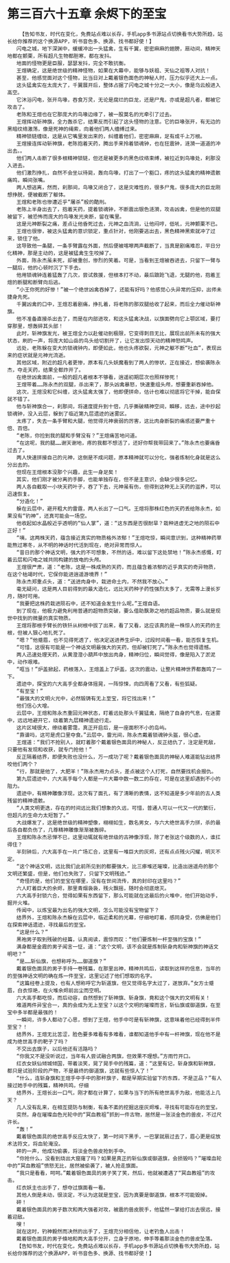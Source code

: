 # 第三百六十五章 余烬下的至宝
        【告知书友，时代在变化，免费站点难以长存，手机app多书源站点切换看书大势所趋，站长给你推荐的这个换源APP，听书音色多、换源、找书都好使！】
       闪电之城，地下深渊中，缓缓冲出一头猛禽，生有千翼，密密麻麻的翅膀，扇动间，精神天地都在颤栗，所有超凡生物都胆寒，都在发抖。
       地面的怪物更是臣服，瑟瑟发抖，完全不敢抗衡。
       王煊确定，这是绝世级的精神怪物，如果在大幕中，能够与妖祖、天仙之祖等人对抗！
       甚至，他感觉面对这个怪物，比当日对上戴着银色面色的神秘人时，压力似乎还大上一点。
       这头猛禽实在太庞大了，千翼展开后，整体占据了闪电之城十分之一大小，像是乌云般进入高空。
       它沐浴闪电，张开鸟喙，吞食万灵，无论是腐烂的巨龙，还是尸鬼，亦或是超凡者，都被它攻击了。
       老陈和王煊也在它那庞大的鸟喙边缘了，被一股莫名的光牵引了过去。
       王煊挥动斩神旗，全力轰杀它，结果反而引起了这头怪物的注意。它的巨喙张开，有无边的黑暗纹络激荡，像是死神的绳索，向着他们两人缠缚过来。
       精神锁链缠绕，这是从它嘴里发出来的，纠缠着他们，密密麻麻，足有成千上万根。
       王煊接连挥动斩神旗，老陈抱着天药，腾出手来拎着锁魂钟，也在狂震钟，涟漪一道道的冲出去。。
       他们两人击断了很多根精神锁链，但还是被更多的黑色纹络束缚，被拉近到鸟喙处，刹那没入进去。
       他们激烈挣扎，自然不会坐以待毙，轰向鸟喙，打出了一个豁口，疼的这头猛禽的精神遗骸痛鸣，瞬间张嘴。
       两人想逃离，然而，刹那间，鸟喙又闭合了，这是灾难性的，很多尸鬼，很多庞大的巨龙刚想挣脱，便被截断了躯体。
       王煊和老陈也惨遭近乎“屠杀”般的酷刑。
       老陈上半身出去了，抱着天药，提着锁魂钟，不断震出银色涟漪，攻击凶禽，但是他的双腿被留下，被恐怖而庞大的鸟喙发光夹断，留在嘴里。
       这是元神断裂之痛，差点让他昏死过去，元神之血流淌，让他闷哼，低吼，元神颤栗不已。
       王煊也很惨，被这头猛禽的意识锁定，重点针对，他刚要逃出去，黑色精神黑索就冲了过来，锁住了他。
       这导致他一条腿，一条手臂露在外面，然后便被喀嚓两声截断了，当真是剧痛难忍，平日分化精神，那是主动的，这是被猛禽生生咬掉了。
       外面，陈永杰虽未死，却被重创，惨烈的笑着。可是，当看到王煊被吞进去，只留下一臂与一腿后，他的心顿时沉了下手去。
       他用锁魂钟连着猛轰了几次，尝试救援，但根本打不动，最后踉跄飞退，无腿的他，抱着王煊的断腿和断臂向后逃。
       “小王你死的好惨！”被一个绝世凶禽吞掉了，还能有好吗？他感觉心头异常的压抑，出师未捷身先死。
       千翼凶禽的口中，王煊忍着剧痛，挣扎着，将老陈的那双腿给收了起来，而后全力催动斩神旗。
       他不准备直接杀出去了，而是在内部进攻，和这头猛禽决战，以旗面劈向它上颚区域，要打穿那里，想轰碎其头部！
       此时，斩神旗发光，被王煊全力以赴催动到极限，它变得刺目无比，展现出前所未有的强大状态，刷的一声，将庞大如山岳的鸟头给切割开了，让它发出惊天动的精神怒鸣声。
       远处，老陈躲在变大的锁魂钟内，即便如此，他也头疼欲裂，元神之躯不断“吐血”，表现出来的症状就是元神光流逝。
       其他区域，附近的超凡者更惨，原本有几头妖魔看到了两人的惨状，正在接近，想偷袭陈永杰，夺走天药，结果全都炸开了。
       在绝世凶禽面前，一般的超凡者根本不够看，逍遥初期层次也照样惨死！
       王煊带着……陈永杰的双腿，杀出来了，那头凶禽暴怒，快速重组头颅，想要重新吞掉他。
       这次，王煊没和它纠缠，这头猛禽太强了，他即便拼命，估计也难以彻底将它干掉，能自保就不错了。
       他与斩神旗合一，刹那间，将速度提升到十倍，几乎撕破精神空间，瞬移，远去，途中抄起锁魂钟，没入云层，躲到了临近第九层遗迹的迷雾区。
       太疼了，失去一条手臂和大腿，他觉得元神衰弱的厉害，这比肉身断裂的痛感还要严重十倍、百倍。
       “老陈，你捡到我的腿和手臂没有？”王煊痛苦地问道。
       “在这呢，我的腿……谢天谢地，疼的我都不想活了，还好你帮我带回来了。”陈永杰也要痛昏过去了。
       两人快速拼接自己的元神，这倒是不成问题，原本精神就可以分化，强者炼制化身就是这么分出去的。
       但现在王煊根本没那个兴趣，此生一身足矣！
       其实，他们刚才被分离的手脚，也能单独存在，但不是主意识，会缺少很多记忆。
       两人各自截取一小块天药叶子，吞了下去，元神虽有伤，但得到这种无上天药的滋养，可以迅速恢复。
       “分造化！”
       躲在云层中，避开粗大的雷霆，两人长出了一口气。王煊将那株红色的天药丢给陈永杰，如果没有“钓神”，还真可能会一场空。
       他收起如水晶般近乎透明的“仙人掌”，道：“这东西是否很耐旱？栽种进虚无之地的陨石中正好！”
       “咦，这两株天药，蕴含接近真实的物质格外浓郁！”王煊吃惊，瞬间意识到，这种精神药草能熬过寒冬，从不明的神话时代活到现在，绝对异常而惊人。
       “昔日的那个神话文明，强大的不可想象，不然的话，难以留下这处禁地！”陈永杰感慨，盯着云层和闪电之城共同构建的放电的头颅。
       王煊很严肃，道：“老陈，这是一株成熟的天药，而且蕴含着浓郁的近乎真实的奇异物质，在这个枯竭时代，它保你能进逍遥游境界！”
       陈永杰郑重点头，道：“送进肉身中，栽进命土内，不然我不放心。”
       毫无疑问，这是两人目前得到的最大造化，远比天药种子药性强烈太多了，无需等上漫长岁月，随时可用。
       “我要把这株药栽进陨石中，还不知道会发生什么呢。”王煊自语。
       到了现在，他极力避免利用普通的超物质突破，要么借助飘渺之地的超品物质，要么就是现世中找到的微量的真实物质。
       王煊将那根手臂长的铁钎从树根中拔了出来，看了又看，这应该真的是一株惊人的天药的主根，但被人狠心地扎死了。
       “嗯？”他蹙眉，也不见得死透了，他决定送进养生炉中，过段时间看一看，能否恢复生机。
       “可惜，这很有可能是一个神话文明最强大的天药，但却被钉死了。”陈永杰也觉得遗憾。
       两人迅速处理天药，从黄澄澄小葫芦中放出肉身，精神归位，瞬间觉得，像是陷入了淤泥中，动作艰难。
       “哐当！”炉盖掀起，药根落入，王煊盖上了炉盖，这次的震动，让整片精神世界都轰鸣了一下。
       遗迹中，探宝的六大高手全都身体摇晃，一阵惊悚，向四周看了又看，有些狐疑。
       “有至宝！”
       “最强大的文明火光中，必然锻铸有无上至宝，将它找出来！”
       他们信心大增。
       云层中，王煊和陈永杰重回元神状态，盯着远处那头千翼猛禽，隔绝了自身的气息，在迷雾中，远远地避开它，绕着第九层精神遗迹行走。
       这片区域很大，缭绕着雾霭，真正开启后，是一座面积不小的岛屿。
       “靠谱吗，这可是虎口里夺食。”云层中，雷光间，陈永杰戴着锁魂钟头盔，很心虚。
       王煊道：“我们不抢别人，就盯着那个戴着银色面具的神秘人，反正结仇了，注定是死敌，只要他有发现和收获，就专门抢他！”
       反正隔着结界，即便失败也没什么，万一成功了呢？戴着银色面具的神秘人难道能钻出结界咬他们两个？
       “行，那就是他了，大肥羊！”陈永杰用力点头，差点被这个人打死，自然要找机会报仇。
       第九层遗迹中，六大高手每个人都是一片大幕中数一数二的存在，可是在这里却遇到不小的阻力。
       遗迹中，有精神雕像浮现，这次有了面孔，有了清晰的表情，这不知道是多少年前的古人类残留的精神遗骸。
       “人类文明更迭，存在的时间远比我们想象的久远，可惜，普通人可以一代又一代的繁衍，但超凡的生命力太短暂了。”
       大战爆发了，这是绝世级的精神塑像，栩栩如生，数名男女，与六大绝世高手力拼，杀的最后各自都负伤了，几尊精神雕像渐渐被轰碎。
       王煊和陈永杰忌惮不已，这里动辄就有绝世级的古神像浮现，除了老张这个级数的人，谁扛得住？
       半刻钟后，六大高手在一片广场汇合，这里有一堆巨大的灰烬，还有点点残火闪耀，明灭不定。
       “这个神话文明，远比我们此前所见到的都要强大，比三瘆堆还璀璨，比造出逍遥舟的那个文明还繁盛，但是，他们也失败了，只留下文明残迹。”
       “奇怪的是，他们的至宝在哪里，没有在世间流传，真的封印在这里吗？”
       六人盯着巨大的余烬，那里青烟袅袅，残火飘摇，随时会彻底熄灭。
       六大高手封锁六合，觉得如果有东西留下，那么可能就在这最后的火堆中，他们开始动手，掘开火堆。
       传闻中，以炼宝最为出名的强大文明，怎么可能没有宝物留下？
       结界外，王煊和陈永杰躲在云层中，临近柔和的光幕，仔细地盯着，感同身受，仿佛是他们在探索神话遗迹，寻找最后的至宝。
       “这是什么？”
       黑袍男子取到残破的经篇，认真阅读，震惊而叹：“他们要炼制一杆至强的宝旗！”
       满身都是金霞的男子闻言一怔，道：“这个文明，该不会就是炼制斩身肉和斩神旗的神话文明吧？”
       “是……斩仙旗，也想称呼为……御道旗？”
       戴着银色面具的男子手持一卷残篇，在那里出神，精神共鸣后，读取到这样的信息，当年的的至强神话文明的确在炼一件至宝，这里记述了他们想取的名字。
       “这篇经卷上提及，也有人想称呼它为斩道旗，但又觉得名字太过了，遂放弃。”女方士蹙眉，白衣惊艳，在火堆余烬前出尘而空明。
       六大高手都吃惊，而后动容，自然想到了斩神旗、斩身旗，竟和这个强大的文明有关！
       难道两件异宝合一，真的会成为无上至宝？以这个文明的璀璨而言，斩仙旗或御道旗，在至宝中多半都是最强的！
       一瞬间，许多人都动了心思，想到了王煊，他手中可是有斩神旗，这意味着他已经得到半件至宝？！
       结界外，王煊无比苦涩，脸色要多难看有多难看，谁都知道他手中有一杆神旗，现在他不是成为绝世高手的靶子了吗？
       不交出去旗子，以后他还有活路吗？
       “你我又不是没听说过，当年有人尝试融合两旗，但效果不理想。”方雨竹开口。
       红衣女妖仙倾城倾国，带着淡笑，晃了晃手中的残篇，道：“这里有记，斩身旗和斩神旗，都只是试验阶段的产物，不是最终的御道旗，这就有些惊人了！”
       “什么，连斩身旗和王煊手中手中的那杆旗子，都是早期实验留下的东西，不是正品？”有人接过她手中的残篇，精神共鸣，仔细
       结界外，王煊长出一口气，刚才都在计算了，如果与当下的所有绝世高手为敌，他能活上几天？
       几人没有乱来，在相互提防与制衡，有条不紊的挖掘这座灰烬堆，寻找有可能存在的至宝。
       突然，身在璀璨血色光轮中的“冥血教祖”抓到一件古物，居然是一张淡金色的兽皮，不过尺许长。
       “轰！”
       戴着银色面具的绝世高手反应太快了，第一时间下黑手，一巴掌就扇过去了，眉心更是绽放术法符文，将血轮淹没。
       砰的一声，他成功偷袭，将淡金色兽皮抢到手中。
       “你抢什么，没看到烧出大窟窿了吗？如果是真正的斩仙旗或御道旗，会损毁吗？”璀璨血轮中的“冥血教祖”愤怒无比，居然被偷袭了，被人抢走旗面。
       “我只是看看，呵呵。”戴着银色面具的男子笑了笑，然后，他就被遭遇了“冥血教祖”的攻击。
       红衣妖主也出手了，想夺过旗面看一看。
       其他人倒是未动，很淡定，不认为这就是至宝，因为真要是御道旗，根本不可能毁掉。
       砰！
       戴着银色面具的男子数次和两大强者对攻，被震的兽皮脱手，他猛然一掌给打出去很远，接着迎敌。
       嗖！
       就在这时，钓神毅然而决然的出手了，王煊充分相信他，让老钓鱼人出击！
       戴着银色面具的男子倏地和两大高手分开，立身于原地，伸手等着那淡金色的兽皮坠落。
       【告知书友，时代在变化，免费站点难以长存，手机app多书源站点切换看书大势所趋，站长给你推荐的这个换源APP，听书音色多、换源、找书都好使！】